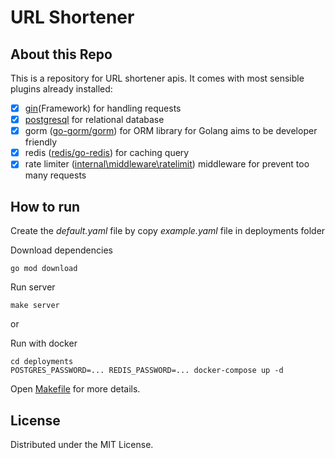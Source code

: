 # URL Shortener

## About this Repo
This is a repository for URL shortener apis. It comes with most sensible plugins already installed:

- [x] [gin](https://gin-gonic.com)(Framework) for handling requests
- [x] [postgresql](https://www.postgresql.org/) for relational database
- [x] gorm ([go-gorm/gorm](https://github.com/go-gorm/gorm)) for ORM library for Golang aims to be developer friendly
- [x] redis ([redis/go-redis](https://github.com/redis/go-redis)) for caching query
- [x] rate limiter ([internal\middleware\ratelimit](https://github.com/hovanhoa/go-url-shortener/tree/main/internal/middleware/ratelimit)) middleware for prevent too many requests

##  How to run

Create the _default.yaml_ file by copy _example.yaml_ file in deployments folder

Download dependencies
```shell
go mod download
```

Run server
```shell
make server
```

or

Run with docker
```shell
cd deployments
POSTGRES_PASSWORD=... REDIS_PASSWORD=... docker-compose up -d
```

Open [Makefile](Makefile) for more details.

## License
Distributed under the MIT License.
